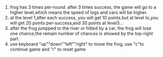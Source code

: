 1) frog has 3 times per-round. after 3 times success, the game will go to a higher level,which means the speed of logs and cars will be higher.
2) at the level 1,after each success, you will get 10 points.but at level to,you will get 20 points per-success,and 30 points at level3...
3) after the frog jumpped to the river or hitted by a car, the frog will lose one chance,the remain number of chances is showed by the top-right part. 
4) use keyboard "up""down""left""right" to move the frog, use "c"to continue game and "r" to reset game


